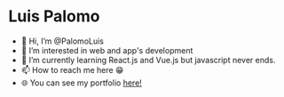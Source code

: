 # Luis Palomo

- 👋 Hi, I’m @PalomoLuis
- 👀 I’m interested in web and app's development
- 🌱 I’m currently learning React.js and Vue.js but javascript never ends.
- 📫 How to reach me here 😁
- 🌐 You can see my portfolio [here!](https://palomoluis.github.io/)

<!---
PalomoLuis/PalomoLuis is a ✨ special ✨ repository because its `README.md` (this file) appears on your GitHub profile.
You can click the Preview link to take a look at your changes.
--->
